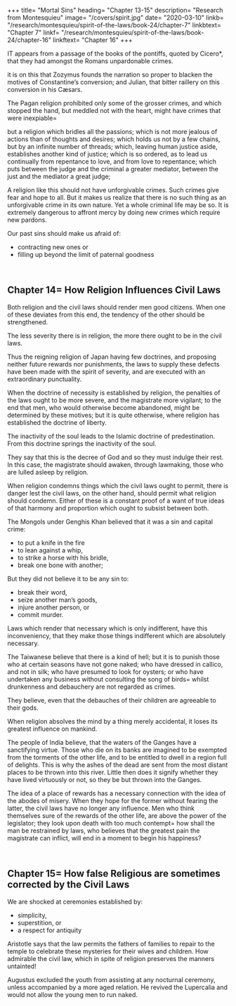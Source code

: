 +++
title= "Mortal Sins"
heading= "Chapter 13-15"
description= "Research from Montesquieu"
image= "/covers/spirit.jpg"
date= "2020-03-10"
linkb= "/research/montesquieu/spirit-of-the-laws/book-24/chapter-7"
linkbtext= "Chapter 7"
linkf= "/research/montesquieu/spirit-of-the-laws/book-24/chapter-16"
linkftext= "Chapter 16"
+++

<!-- # Unpardonable Crimes -->

IT appears from a passage of the books of the pontiffs, quoted by Cicero*, that they had amongst the Romans unpardonable crimes. 


it is on this that Zozymus founds the narration so proper to blacken the motives of Constantine’s conversion; and Julian, that bitter raillery on this conversion in his Cæsars.

The Pagan religion prohibited only some of the grosser crimes, and which stopped the hand, but meddled not with the heart, might have crimes that were inexpiable= 

but a religion which bridles all the passions; which is not more jealous of actions than of thoughts and desires; which holds us not by a few chains, but by an infinite number of threads; which, leaving human justice aside, establishes another kind of justice; which is so ordered, as to lead us continually from repentance to love, and from love to repentance; which puts between the judge and the criminal a greater mediator, between the just and the mediator a great judge; 

A religion like this should not have unforgivable crimes. Such crimes give fear and hope to all. But it makes us realize that there is no such thing as an unforgivable crime in its own nature. Yet a whole criminal life may be so. It is extremely dangerous to affront mercy by doing new crimes which require new pardons. 

Our past sins should make us afraid of:
- contracting new ones or 
- filling up beyond the limit of paternal goodness

<br>

## Chapter 14= How Religion Influences Civil Laws

Both religion and the civil laws should render men good citizens. When one of these deviates from this end, the tendency of the other should be strengthened.

The less severity there is in religion, the more there ought to be in the civil laws.

Thus the reigning religion of Japan having few doctrines, and proposing neither future rewards nor punishments, the laws to supply these defects have been made with the spirit of severity, and are executed with an extraordinary punctuality.

When the doctrine of necessity is established by religion, the penalties of the laws ought to be more severe, and the magistrate more vigilant; to the end that men, who would otherwise become abandoned, might be determined by these motives; but it is quite otherwise, where religion has established the doctrine of liberty.

The inactivity of the soul leads to the Islamic doctrine of predestination. From this doctrine springs the inactivity of the soul.

They say that this is the decree of God and so they must indulge their rest. In this case, the magistrate should awaken, through lawmaking, those who are lulled asleep by religion.

When religion condemns things which the civil laws ought to permit, there is danger lest the civil laws, on the other hand, should permit what religion should condemn. Either of these is a constant proof of a want of true ideas of that harmony and proportion which ought to subsist between both.

The Mongols under Genghis Khan believed that it was a sin and capital crime:
- to put a knife in the fire
- to lean against a whip,
- to strike a horse with his bridle,
- break one bone with another; 

But they did not believe it to be any sin to:
- break their word,
- seize another man’s goods,
- injure another person, or
- commit murder. 

Laws which render that necessary which is only indifferent, have this inconveniency, that they make those things indifferent which are absolutely necessary.

The Taiwanese believe that there is a kind of hell; but it is to punish those who at certain seasons have not gone naked; who have dressed in callico, and not in silk; who have presumed to look for oysters; or who have undertaken any business without consulting the song of birds= whilst drunkenness and debauchery are not regarded as crimes. 

They believe, even that the debauches of their children are agreeable to their gods.

When religion absolves the mind by a thing merely accidental, it loses its greatest influence on mankind. 

The people of India believe, that the waters of the Ganges have a sanctifying virtue. Those who die on its banks are imagined to be exempted from the torments of the other life, and to be entitled to dwell in a region full of delights. This is why the ashes of the dead are sent from the most distant places to be thrown into this river. Little then does it signify whether they have lived virtuously or not, so they be but thrown into the Ganges.

The idea of a place of rewards has a necessary connection with the idea of the abodes of misery. When they hope for the former without fearing the latter, the civil laws have no longer any influence. Men who think themselves sure of the rewards of the other life, are above the power of the legislator; they look upon death with too much contempt= how shall the man be restrained by laws, who believes that the greatest pain the magistrate can inflict, will end in a moment to begin his happiness?

<br>

## Chapter 15= How false Religious are sometimes corrected by the Civil Laws

We are shocked at ceremonies established by:
- simplicity, 
- superstition, or 
- a respect for antiquity

Aristotle says that the law permits the fathers of families to repair to the temple to celebrate these mysteries for their wives and children. How admirable the civil law, which in spite of religion preserves the manners untainted!

Augustus excluded the youth from assisting at any nocturnal ceremony, unless accompanied by a more aged relation. He revived the Lupercalia and would not allow the young men to run naked.

<br>